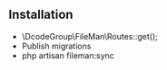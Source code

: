 ## Installation

- \DcodeGroup\FileMan\Routes::get();
- Publish migrations
- php artisan fileman:sync